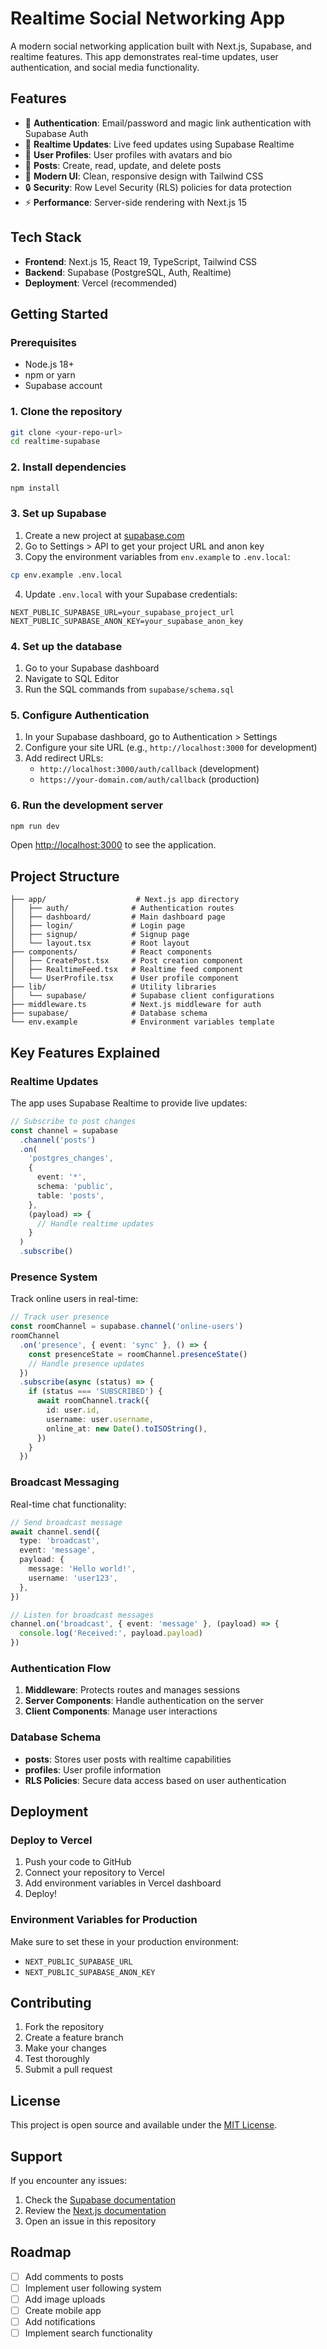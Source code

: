 # Realtime Social Networking App

A modern social networking application built with Next.js, Supabase, and realtime features. This app demonstrates real-time updates, user authentication, and social media functionality.

## Features

- 🔐 **Authentication**: Email/password and magic link authentication with Supabase Auth
- 📱 **Realtime Updates**: Live feed updates using Supabase Realtime
- 👥 **User Profiles**: User profiles with avatars and bio
- 📝 **Posts**: Create, read, update, and delete posts
- 🎨 **Modern UI**: Clean, responsive design with Tailwind CSS
- 🔒 **Security**: Row Level Security (RLS) policies for data protection
- ⚡ **Performance**: Server-side rendering with Next.js 15

## Tech Stack

- **Frontend**: Next.js 15, React 19, TypeScript, Tailwind CSS
- **Backend**: Supabase (PostgreSQL, Auth, Realtime)
- **Deployment**: Vercel (recommended)

## Getting Started

### Prerequisites

- Node.js 18+ 
- npm or yarn
- Supabase account

### 1. Clone the repository

```bash
git clone <your-repo-url>
cd realtime-supabase
```

### 2. Install dependencies

```bash
npm install
```

### 3. Set up Supabase

1. Create a new project at [supabase.com](https://supabase.com)
2. Go to Settings > API to get your project URL and anon key
3. Copy the environment variables from `env.example` to `.env.local`:

```bash
cp env.example .env.local
```

4. Update `.env.local` with your Supabase credentials:

```env
NEXT_PUBLIC_SUPABASE_URL=your_supabase_project_url
NEXT_PUBLIC_SUPABASE_ANON_KEY=your_supabase_anon_key
```

### 4. Set up the database

1. Go to your Supabase dashboard
2. Navigate to SQL Editor
3. Run the SQL commands from `supabase/schema.sql`

### 5. Configure Authentication

1. In your Supabase dashboard, go to Authentication > Settings
2. Configure your site URL (e.g., `http://localhost:3000` for development)
3. Add redirect URLs:
   - `http://localhost:3000/auth/callback` (development)
   - `https://your-domain.com/auth/callback` (production)

### 6. Run the development server

```bash
npm run dev
```

Open [http://localhost:3000](http://localhost:3000) to see the application.

## Project Structure

```
├── app/                    # Next.js app directory
│   ├── auth/              # Authentication routes
│   ├── dashboard/         # Main dashboard page
│   ├── login/             # Login page
│   ├── signup/            # Signup page
│   └── layout.tsx         # Root layout
├── components/            # React components
│   ├── CreatePost.tsx     # Post creation component
│   ├── RealtimeFeed.tsx   # Realtime feed component
│   └── UserProfile.tsx    # User profile component
├── lib/                   # Utility libraries
│   └── supabase/          # Supabase client configurations
├── middleware.ts          # Next.js middleware for auth
├── supabase/              # Database schema
└── env.example            # Environment variables template
```

## Key Features Explained

### Realtime Updates

The app uses Supabase Realtime to provide live updates:

```typescript
// Subscribe to post changes
const channel = supabase
  .channel('posts')
  .on(
    'postgres_changes',
    {
      event: '*',
      schema: 'public',
      table: 'posts',
    },
    (payload) => {
      // Handle realtime updates
    }
  )
  .subscribe()
```

### Presence System

Track online users in real-time:

```typescript
// Track user presence
const roomChannel = supabase.channel('online-users')
roomChannel
  .on('presence', { event: 'sync' }, () => {
    const presenceState = roomChannel.presenceState()
    // Handle presence updates
  })
  .subscribe(async (status) => {
    if (status === 'SUBSCRIBED') {
      await roomChannel.track({
        id: user.id,
        username: user.username,
        online_at: new Date().toISOString(),
      })
    }
  })
```

### Broadcast Messaging

Real-time chat functionality:

```typescript
// Send broadcast message
await channel.send({
  type: 'broadcast',
  event: 'message',
  payload: {
    message: 'Hello world!',
    username: 'user123',
  },
})

// Listen for broadcast messages
channel.on('broadcast', { event: 'message' }, (payload) => {
  console.log('Received:', payload.payload)
})
```

### Authentication Flow

1. **Middleware**: Protects routes and manages sessions
2. **Server Components**: Handle authentication on the server
3. **Client Components**: Manage user interactions

### Database Schema

- **posts**: Stores user posts with realtime capabilities
- **profiles**: User profile information
- **RLS Policies**: Secure data access based on user authentication

## Deployment

### Deploy to Vercel

1. Push your code to GitHub
2. Connect your repository to Vercel
3. Add environment variables in Vercel dashboard
4. Deploy!

### Environment Variables for Production

Make sure to set these in your production environment:

- `NEXT_PUBLIC_SUPABASE_URL`
- `NEXT_PUBLIC_SUPABASE_ANON_KEY`

## Contributing

1. Fork the repository
2. Create a feature branch
3. Make your changes
4. Test thoroughly
5. Submit a pull request

## License

This project is open source and available under the [MIT License](LICENSE).

## Support

If you encounter any issues:

1. Check the [Supabase documentation](https://supabase.com/docs)
2. Review the [Next.js documentation](https://nextjs.org/docs)
3. Open an issue in this repository

## Roadmap

- [ ] Add comments to posts
- [ ] Implement user following system
- [ ] Add image uploads
- [ ] Create mobile app
- [ ] Add notifications
- [ ] Implement search functionality
